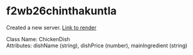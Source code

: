 # f2wb26chinthakuntla
Created a new server.
<a href="https://f2wb26chinthakuntla.onrender.com/">Link to render</a>

Class Name: ChickenDish <br>
Attributes: dishName (string), dishPrice (number), mainIngredient (string)